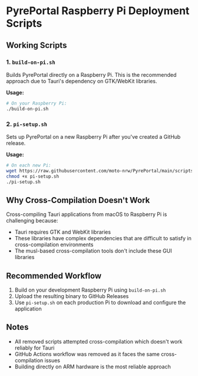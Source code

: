 # PyrePortal Raspberry Pi Deployment Scripts

## Working Scripts

### 1. `build-on-pi.sh`
Builds PyrePortal directly on a Raspberry Pi. This is the recommended approach due to Tauri's dependency on GTK/WebKit libraries.

**Usage:**
```bash
# On your Raspberry Pi:
./build-on-pi.sh
```

### 2. `pi-setup.sh`
Sets up PyrePortal on a new Raspberry Pi after you've created a GitHub release.

**Usage:**
```bash
# On each new Pi:
wget https://raw.githubusercontent.com/moto-nrw/PyrePortal/main/scripts/pi-setup.sh
chmod +x pi-setup.sh
./pi-setup.sh
```

## Why Cross-Compilation Doesn't Work

Cross-compiling Tauri applications from macOS to Raspberry Pi is challenging because:
- Tauri requires GTK and WebKit libraries
- These libraries have complex dependencies that are difficult to satisfy in cross-compilation environments
- The musl-based cross-compilation tools don't include these GUI libraries

## Recommended Workflow

1. Build on your development Raspberry Pi using `build-on-pi.sh`
2. Upload the resulting binary to GitHub Releases
3. Use `pi-setup.sh` on each production Pi to download and configure the application

## Notes

- All removed scripts attempted cross-compilation which doesn't work reliably for Tauri
- GitHub Actions workflow was removed as it faces the same cross-compilation issues
- Building directly on ARM hardware is the most reliable approach